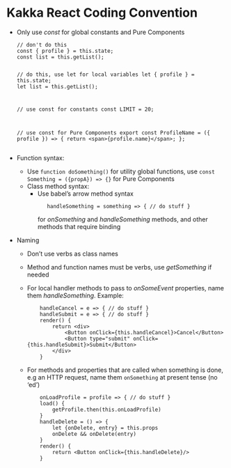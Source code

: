 <!DOCTYPE html>
<html>

<head>
  <meta charset="utf-8">
  <meta name="viewport" content="width=device-width, initial-scale=1.0">
  <title>Kakka React Coding Convention</title>
  <link rel="stylesheet" href="https://stackedit.io/style.css" />
</head>

<body class="stackedit">
  <div class="stackedit__html"><h1 id="kakka-react-coding-convention">Kakka React Coding Convention</h1>
<ul>
<li>
<p>Only use <em>const</em> for global constants and Pure Components</p>
<pre><code>// don't do this
const { profile } = this.state;
const list = this.getList();

// do this, use let for local variables
let { profile } = this.state;
let list = this.getList();

// use const for constants
const LIMIT = 20;

// use const for Pure Components
export const ProfileName = ({ profile }) =&gt; {
    return &lt;span&gt;{profile.name}&lt;/span&gt;;
};
</code></pre>
</li>
<li>
<p>Function syntax:</p>
<ul>
<li>Use <code>function doSomething()</code> for utility global functions, use <code>const Something = ({propA}) =&gt; {}</code> for Pure Components</li>
<li>Class method syntax:
<ul>
<li>Use babel’s arrow method syntax<pre><code>   handleSomething = something =&gt; { // do stuff }
</code></pre>
for <em>onSomething</em> and <em>handleSomething</em> methods, and other methods that require binding</li>
</ul>
</li>
</ul>
</li>
<li>
<p>Naming</p>
<ul>
<li>
<p>Don’t use verbs as class names</p>
</li>
<li>
<p>Method and function names must be verbs, use <em>getSomething</em> if needed</p>
</li>
<li>
<p>For local handler methods to pass to <em>onSomeEvent</em> properties, name them <em>handleSomething</em>. Example:</p>
<pre><code>    handleCancel = e =&gt; { // do stuff }
    handleSubmit = e =&gt; { // do stuff }
    render() {
        return &lt;div&gt;
            &lt;Button onClick={this.handleCancel}&gt;Cancel&lt;/Button&gt;
            &lt;Button type="submit" onClick={this.handleSubmit}&gt;Submit&lt;/Button&gt;
        &lt;/div&gt;
    }
</code></pre>
</li>
<li>
<p>For methods and properties that are called when something is done, e.g an HTTP request, name them <code>onSomething</code> at present tense (no ‘ed’)</p>
<pre><code>    onLoadProfile = profile =&gt; { // do stuff }
    load() {
        getProfile.then(this.onLoadProfile)
    }
    handleDelete = () =&gt; {
        let {onDelete, entry} = this.props
        onDelete &amp;&amp; onDelete(entry)
    }
    render() {
        return &lt;Button onClick={this.handleDelete}/&gt;
    }
</code></pre>
</li>
</ul>
</li>
</ul>
</div>
</body>

</html>
